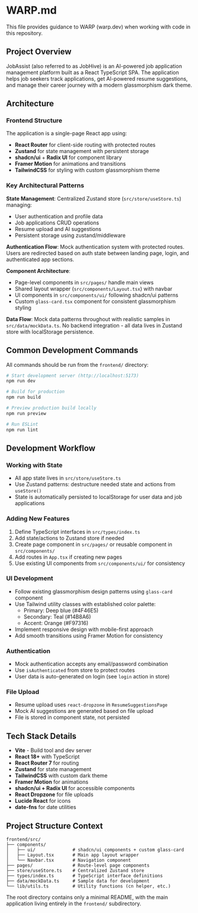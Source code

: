# WARP.md

This file provides guidance to WARP (warp.dev) when working with code in this repository.

## Project Overview

JobAssist (also referred to as JobHive) is an AI-powered job application management platform built as a React TypeScript SPA. The application helps job seekers track applications, get AI-powered resume suggestions, and manage their career journey with a modern glassmorphism dark theme.

## Architecture

### Frontend Structure
The application is a single-page React app using:
- **React Router** for client-side routing with protected routes
- **Zustand** for state management with persistent storage
- **shadcn/ui** + **Radix UI** for component library
- **Framer Motion** for animations and transitions
- **TailwindCSS** for styling with custom glassmorphism theme

### Key Architectural Patterns

**State Management**: Centralized Zustand store (`src/store/useStore.ts`) managing:
- User authentication and profile data
- Job applications CRUD operations  
- Resume upload and AI suggestions
- Persistent storage using zustand/middleware

**Authentication Flow**: Mock authentication system with protected routes. Users are redirected based on auth state between landing page, login, and authenticated app sections.

**Component Architecture**: 
- Page-level components in `src/pages/` handle main views
- Shared layout wrapper (`src/components/Layout.tsx`) with navbar
- UI components in `src/components/ui/` following shadcn/ui patterns
- Custom `glass-card.tsx` component for consistent glassmorphism styling

**Data Flow**: Mock data patterns throughout with realistic samples in `src/data/mockData.ts`. No backend integration - all data lives in Zustand store with localStorage persistence.

## Common Development Commands

All commands should be run from the `frontend/` directory:

```bash
# Start development server (http://localhost:5173)
npm run dev

# Build for production
npm run build

# Preview production build locally
npm run preview

# Run ESLint
npm run lint
```

## Development Workflow

### Working with State
- All app state lives in `src/store/useStore.ts`
- Use Zustand patterns: destructure needed state and actions from `useStore()`
- State is automatically persisted to localStorage for user data and job applications

### Adding New Features
1. Define TypeScript interfaces in `src/types/index.ts`
2. Add state/actions to Zustand store if needed
3. Create page component in `src/pages/` or reusable component in `src/components/`
4. Add routes in `App.tsx` if creating new pages
5. Use existing UI components from `src/components/ui/` for consistency

### UI Development
- Follow existing glassmorphism design patterns using `glass-card` component
- Use Tailwind utility classes with established color palette:
  - Primary: Deep blue (#4F46E5)
  - Secondary: Teal (#14B8A6) 
  - Accent: Orange (#F97316)
- Implement responsive design with mobile-first approach
- Add smooth transitions using Framer Motion for consistency

### Authentication
- Mock authentication accepts any email/password combination
- Use `isAuthenticated` from store to protect routes
- User data is auto-generated on login (see `login` action in store)

### File Upload
- Resume upload uses `react-dropzone` in `ResumeSuggestionsPage`
- Mock AI suggestions are generated based on file upload
- File is stored in component state, not persisted

## Tech Stack Details

- **Vite** - Build tool and dev server
- **React 18+** with TypeScript
- **React Router 7** for routing
- **Zustand** for state management  
- **TailwindCSS** with custom dark theme
- **Framer Motion** for animations
- **shadcn/ui + Radix UI** for accessible components
- **React Dropzone** for file uploads
- **Lucide React** for icons
- **date-fns** for date utilities

## Project Structure Context

```
frontend/src/
├── components/
│   ├── ui/              # shadcn/ui components + custom glass-card
│   ├── Layout.tsx       # Main app layout wrapper  
│   └── Navbar.tsx       # Navigation component
├── pages/               # Route-level page components
├── store/useStore.ts    # Centralized Zustand store
├── types/index.ts       # TypeScript interface definitions
├── data/mockData.ts     # Sample data for development
└── lib/utils.ts         # Utility functions (cn helper, etc.)
```

The root directory contains only a minimal README, with the main application living entirely in the `frontend/` subdirectory.